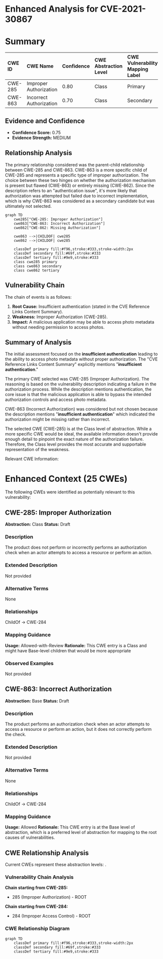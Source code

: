 # Enhanced Analysis for CVE-2021-30867

# Summary
| CWE ID  | CWE Name                                                     | Confidence | CWE Abstraction Level | CWE Vulnerability Mapping Label | CWE-Vulnerability Mapping Notes |
| :-------- | :----------------------------------------------------------- | :--------- | :---------------------- | :------------------------------ | :------------------------------ |
| CWE-285 | Improper Authorization | 0.80      | Class                  | Primary                     | Allowed-with-Review             |
| CWE-863 | Incorrect Authorization                  | 0.70      | Class                 | Secondary                     | Allowed-with-Review            |

## Evidence and Confidence

*   **Confidence Score:** 0.75
*   **Evidence Strength:** MEDIUM

## Relationship Analysis
The primary relationship considered was the parent-child relationship between CWE-285 and CWE-863. CWE-863 is a more specific child of CWE-285 and represents a specific type of improper authorization. The choice between these two hinges on whether the authorization mechanism is present but flawed (CWE-863) or entirely missing (CWE-862). Since the description refers to an "authentication issue", it's more likely that authorization was attempted but failed due to incorrect implementation, which is why CWE-863 was considered as a secondary candidate but was ultimately not selected.

```mermaid
graph TD
    cwe285["CWE-285: Improper Authorization"]
    cwe863["CWE-863: Incorrect Authorization"]
    cwe862["CWE-862: Missing Authorization"]
    
    cwe863 -->|CHILDOF| cwe285
    cwe862 -->|CHILDOF| cwe285
    
    classDef primary fill:#f96,stroke:#333,stroke-width:2px
    classDef secondary fill:#69f,stroke:#333
    classDef tertiary fill:#9e9,stroke:#333
    class cwe285 primary
    class cwe863 secondary
    class cwe862 tertiary
```

## Vulnerability Chain
The chain of events is as follows:
1.  **Root Cause:** Insufficient authentication (stated in the CVE Reference Links Content Summary).
2.  **Weakness:** Improper Authorization (CWE-285).
3.  **Impact:** A malicious application may be able to access photo metadata without needing permission to access photos.

## Summary of Analysis
The initial assessment focused on the **insufficient authentication** leading to the ability to access photo metadata without proper authorization. The "CVE Reference Links Content Summary" explicitly mentions "**insufficient authentication**."

The primary CWE selected was CWE-285 (Improper Authorization). The reasoning is based on the vulnerability description indicating a failure in the authorization process. While the description mentions authentication, the core issue is that the malicious application is able to bypass the intended authorization controls and access photo metadata.

CWE-863 (Incorrect Authorization) was considered but not chosen because the description mentions "**insufficient authentication**" which indicated the authorization might be missing rather than incorrect.

The selected CWE (CWE-285) is at the Class level of abstraction. While a more specific CWE would be ideal, the available information doesn't provide enough detail to pinpoint the exact nature of the authorization failure. Therefore, the Class level provides the most accurate and supportable representation of the weakness.

Relevant CWE Information:
# Enhanced Context (25 CWEs)
The following CWEs were identified as potentially relevant to this vulnerability:

## CWE-285: Improper Authorization
**Abstraction:** Class
**Status:** Draft

### Description
The product does not perform or incorrectly performs an authorization check when an actor attempts to access a resource or perform an action.

### Extended Description
Not provided

### Alternative Terms
None

### Relationships
ChildOf -> CWE-284

### Mapping Guidance
**Usage:** Allowed-with-Review
**Rationale:** This CWE entry is a Class and might have Base-level children that would be more appropriate

### Observed Examples
Not provided

## CWE-863: Incorrect Authorization
**Abstraction:** Base
**Status:** Draft

### Description
The product performs an authorization check when an actor attempts to access a resource or perform an action, but it does not correctly perform the check.

### Extended Description
Not provided

### Alternative Terms
None

### Relationships
ChildOf -> CWE-284

### Mapping Guidance
**Usage:** Allowed
**Rationale:** This CWE entry is at the Base level of abstraction, which is a preferred level of abstraction for mapping to the root causes of vulnerabilities.


## CWE Relationship Analysis

Current CWEs represent these abstraction levels: .


### Vulnerability Chain Analysis

**Chain starting from CWE-285:**
- 285 (Improper Authorization) - ROOT


**Chain starting from CWE-284:**
- 284 (Improper Access Control) - ROOT



### CWE Relationship Diagram

```mermaid
graph TD
    classDef primary fill:#f96,stroke:#333,stroke-width:2px
    classDef secondary fill:#69f,stroke:#333
    classDef tertiary fill:#9e9,stroke:#333
```